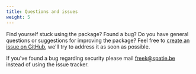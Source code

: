 ```yaml
---
title: Questions and issues
weight: 5
---
```


Find yourself stuck using the package? Found a bug? Do you have general questions or suggestions for improving the package? Feel free to [create an issue on GitHub](https://github.com/spatie/laravel-permission/issues), we'll try to address it as soon as possible.

If you've found a bug regarding security please mail [freek@spatie.be](mailto:freek@spatie.be) instead of using the issue tracker.
